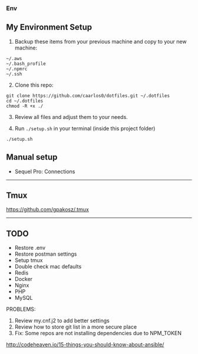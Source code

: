 ### Env

My Environment Setup
---

1. Backup these items from your previous machine and copy to your new machine:

```
~/.aws
~/.bash_profile
~/.npmrc
~/.ssh
```

2. Clone this repo:

```
git clone https://github.com/caarlos0/dotfiles.git ~/.dotfiles
cd ~/.dotfiles
chmod -R +x ./
```

3. Review all files and adjust them to your needs.


4. Run `./setup.sh` in your terminal (inside this project folder)

```
./setup.sh
```


## Manual setup

- Sequel Pro: Connections

---


## Tmux
https://github.com/gpakosz/.tmux


---

## TODO

- Restore .env
- Restore postman settings
- Setup tmux
- Double check mac defaults
- Redis
- Docker
 - Nginx
 - PHP
 - MySQL

PROBLEMS:

1. Review my.cnf.j2 to add better settings
2. Review how to store git list in a more secure place
3. Fix: Some repos are not installing dependencies due to NPM_TOKEN

http://codeheaven.io/15-things-you-should-know-about-ansible/

